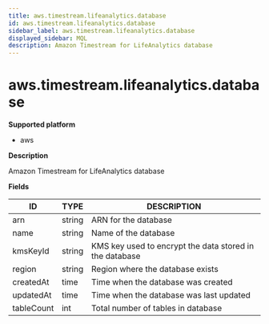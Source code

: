 ```yaml
---
title: aws.timestream.lifeanalytics.database
id: aws.timestream.lifeanalytics.database
sidebar_label: aws.timestream.lifeanalytics.database
displayed_sidebar: MQL
description: Amazon Timestream for LifeAnalytics database
---
```


# aws.timestream.lifeanalytics.database

**Supported platform**

- aws

**Description**

Amazon Timestream for LifeAnalytics database

**Fields**

| ID         | TYPE   | DESCRIPTION                                             |
| ---------- | ------ | ------------------------------------------------------- |
| arn        | string | ARN for the database                                    |
| name       | string | Name of the database                                    |
| kmsKeyId   | string | KMS key used to encrypt the data stored in the database |
| region     | string | Region where the database exists                        |
| createdAt  | time   | Time when the database was created                      |
| updatedAt  | time   | Time when the database was last updated                 |
| tableCount | int    | Total number of tables in database                      |
